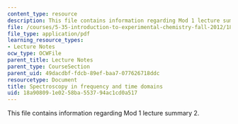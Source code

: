 ```yaml
---
content_type: resource
description: This file contains information regarding Mod 1 lecture summary 2.
file: /courses/5-35-introduction-to-experimental-chemistry-fall-2012/18a908091e0258ba553794ac1cd0a517_MIT5_35F12_Module_1LS2.pdf
file_type: application/pdf
learning_resource_types:
- Lecture Notes
ocw_type: OCWFile
parent_title: Lecture Notes
parent_type: CourseSection
parent_uid: 49dacdbf-fdcb-89ef-baa7-077626718ddc
resourcetype: Document
title: Spectroscopy in frequency and time domains
uid: 18a90809-1e02-58ba-5537-94ac1cd0a517
---
```

This file contains information regarding Mod 1 lecture summary 2.

